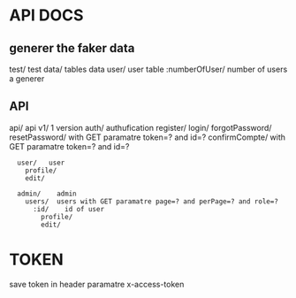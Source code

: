 # API DOCS

## generer the faker data

  test/ test
    data/ tables data
      user/ user table
        :numberOfUser/ number of users a generer

## API

  api/ api
    v1/ 1 version
      auth/ authufication
        register/
        login/
        forgotPassword/
        resetPassword/ with GET paramatre token=? and id=?
        confirmCompte/ with GET paramatre token=? and id=?

      user/   user
        profile/
        edit/

      admin/    admin
        users/  users with GET paramatre page=? and perPage=? and role=?
          :id/    id of user
            profile/
            edit/

# TOKEN

save token in header paramatre x-access-token
